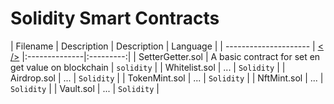 # Solidity Smart Contracts

| Filename              | Description   | Description   | Language  |
| --------------------- | [< />][codedamn_settergetter] |:--------------|:---------:|
| SetterGetter.sol      | A basic contract for set en get value on blockchain | `solidity` |
| Whitelist.sol         | ... | `Solidity` |
| Airdrop.sol           | ... | `Solidity` |
| TokenMint.sol         | ... | `Solidity` |
| NftMint.sol           | ... | `Solidity` |
| Vault.sol             | ... | `Solidity` |

[codedamn_settergetter]: https://codedamn.com/playground/nDPRTP793jQMWXcmbxhRy/

